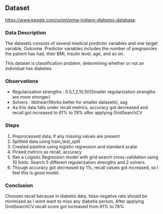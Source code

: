 
## Dataset 
https://www.kaggle.com/uciml/pima-indians-diabetes-database. 

### Data Description 
The datasets consists of several medical predictor variables and one target variable, Outcome. Predictor variables includes the number of pregnancies the patient has had, their BMI, insulin level, age, and so on. 

This dataset is classification problem, determining whether or not an individual has diabetes

### Observations 
- Regularization strengths : 0.5,1,2,10,50(Smaller regularization strengths are more stronger)
- Solvers : liblinear(Works better for smaller datasets), sag
- As this data falls under recall metrics, accuracy got decreased and recall got increased to 61% to 78% after applying GridSearchCV

### Steps 
1. Preprocessed data, if any missing values are present
2. Splitted data using train_test_split
3. Created pipeline using logistic regression and standard scalar
4. Picked metrics as recall, accuracy
5. Ran a Logistic Regression model with grid search cross-validation using 10 folds. Search 5 different regularization strengths and 2 solvers. 
6. Though accuracy got decreased by 1%, recall values got increased, so I feel this is good model.

### Conclusion
Choosen recall because in diabetis data, false negative rate should be minimized as I wont want to miss any diabetis person, After applying GridSearchCV recall score got increased from 61% to 78%
